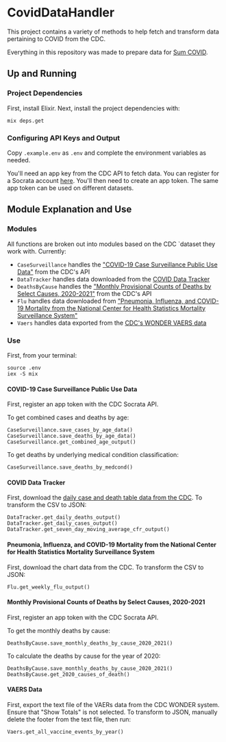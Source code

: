 # CovidDataHandler

This project contains a variety of methods to help fetch and transform data
pertaining to COVID from the CDC.

Everything in this repository was made to prepare data for [Sum COVID](https://sumcovid.info).

## Up and Running

### Project Dependencies

First, install Elixir. Next, install the project dependencies with:

```
mix deps.get
```

### Configuring API Keys and Output

Copy `.example.env` as `.env` and complete the environment variables as needed.

You'll need an app key from the CDC API to fetch data. You can register for a
Socrata account [here](https://data.cdc.gov/login). You'll then need to
create an app token. The same app token can be used on different datasets.

## Module Explanation and Use

### Modules

All functions are broken out into modules based on the CDC `dataset they work with. Currently:
* `CaseSurveillance` handles the ["COVID-19 Case Surveillance Public Use Data"](https://dev.socrata.com/foundry/data.cdc.gov/vbim-akqf) from the CDC's API
* `DataTracker` handles data downloaded from the [COVID Data Tracker](https://covid.cdc.gov/covid-data-tracker/#datatracker-home)
* `DeathsByCause` handles the ["Monthly Provisional Counts of Deaths by Select Causes, 2020-2021"](https://data.cdc.gov/NCHS/Monthly-Provisional-Counts-of-Deaths-by-Select-Cau/9dzk-mvmi) from the CDC's API
* `Flu` handles data downloaded from ["Pneumonia, Influenza, and COVID-19 Mortality from the National Center for Health Statistics Mortality Surveillance System"](https://www.cdc.gov/flu/weekly/index.htm)
* `Vaers` handles data exported from the [CDC's WONDER VAERS data](https://wonder.cdc.gov/vaers.html)

### Use

First, from your terminal:
```
source .env
iex -S mix
```

#### COVID-19 Case Surveillance Public Use Data

First, register an app token with the CDC Socrata API.

To get combined cases and deaths by age:
```
CaseSurveillance.save_cases_by_age_data()
CaseSurveillance.save_deaths_by_age_data()
CaseSurveillance.get_combined_age_output()
```

To get deaths by underlying medical condition classification:
```
CaseSurveillance.save_deaths_by_medcond()
```

#### COVID Data Tracker

First, download the [daily case and death table data from the CDC](https://covid.cdc.gov/covid-data-tracker/#trends_dailycases). To transform the CSV
to JSON:
```
DataTracker.get_daily_deaths_output()
DataTracker.get_daily_cases_output()
DataTracker.get_seven_day_moving_average_cfr_output()
```

#### Pneumonia, Influenza, and COVID-19 Mortality from the National Center for Health Statistics Mortality Surveillance System

First, download the chart data from the CDC. To transform the CSV to JSON:
```
Flu.get_weekly_flu_output()
```

#### Monthly Provisional Counts of Deaths by Select Causes, 2020-2021

First, register an app token with the CDC Socrata API.

To get the monthly deaths by cause:
```
DeathsByCause.save_monthly_deaths_by_cause_2020_2021()
```


To calculate the deaths by cause for the year of 2020:
```
DeathsByCause.save_monthly_deaths_by_cause_2020_2021()
DeathsByCause.get_2020_causes_of_death()
```

#### VAERS Data

First, export the text file of the VAERs data from the CDC WONDER system. Ensure
that "Show Totals" is not selected. To transform to JSON, manually delete the
footer from the text file, then run:
```
Vaers.get_all_vaccine_events_by_year()
```
